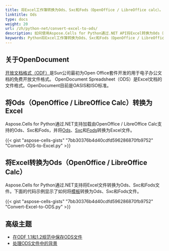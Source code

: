 ```yaml
---
title: 将Excel工作簿转换为Ods、Sxc和Fods（OpenOffice / LibreOffice calc）。
linktitle: Ods
type: docs
weight: 20
url: /zh/python-net/convert-excel-to-ods/
description: 如何使用Aspose.Cells for Python通过.NET API将Excel转换为Ods（OpenOffice / LibreOffice Calc）或将Ods（OpenOffice / LibreOffice Calc）转换为Excel。
keywords: Python将Excel工作簿转换为Ods、Sxc和Fods（OpenOffice / LibreOffice Calc），通过NET将Ods（OpenOffice / LibreOffice Calc）转换为Excel，使用Python通过NET将Excel转换为Ods（OpenOffice / LibreOffice Calc）。
---
```


## **关于OpenDocument**
[开放文档格式（ODF）](https://en.wikipedia.org/wiki/OpenDocument)是Sun公司最初为Open Office套件开发的用于电子办公文档的免费开放文件格式。 OpenDocument Spreadsheet（ODS）是Excel文档的文件格式。OpenDocument目前是OASIS和ISO标准。

## **将Ods（OpenOffice / LibreOffice Calc）转换为Excel**
Aspose.Cells for Python通过.NET支持加载由OpenOffice / LibreOffice Calc支持的Ods、Sxc和Fods，并将[Ods](book1.ods)、[Sxc](book1.sxc)和[Fods](book1.fods)转换为Excel文件。

{{< gist "aspose-cells-gists" "7bb30376b4d40cdfd596286870fb9752" "Convert-ODS-to-Excel.py" >}}

## **将Excel转换为Ods（OpenOffice / LibreOffice Calc）**
Aspose.Cells for Python通过.NET支持将Excel文件转换为Ods、Sxc和Fods文件。下面的代码示例显示了如何将[模板](book1.xlsx)转换为Ods、Sxc和Fods文件。

{{< gist "aspose-cells-gists" "7bb30376b4d40cdfd596286870fb9752" "Convert-Excel-to-ODS.py" >}}

## **高级主题**
- [在ODF 1.1和1.2规范中保存ODS文件](/cells/zh/python-net/save-ods-file-in-odf-1-1-and-1-2-specifications/)
- [处理ODS文件中的背景](/cells/zh/python-net/working-with-background-in-ods-files/)
